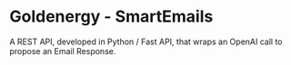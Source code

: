 # Goldenergy - SmartEmails
A REST API, developed in Python / Fast API, that wraps an OpenAI call to propose an Email Response.
